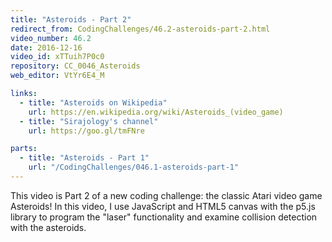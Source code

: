 ```yaml
---
title: "Asteroids - Part 2"
redirect_from: CodingChallenges/46.2-asteroids-part-2.html
video_number: 46.2
date: 2016-12-16
video_id: xTTuih7P0c0
repository: CC_0046_Asteroids
web_editor: VtYr6E4_M

links:
  - title: "Asteroids on Wikipedia"
    url: https://en.wikipedia.org/wiki/Asteroids_(video_game)
  - title: "Sirajology's channel"
    url: https://goo.gl/tmFNre

parts:
  - title: "Asteroids - Part 1"
    url: "/CodingChallenges/046.1-asteroids-part-1"
---
```


This video is Part 2 of a new coding challenge: the classic Atari video game Asteroids!
In this video, I use JavaScript and HTML5 canvas with the p5.js library to program the "laser" functionality and examine collision detection with the asteroids.
